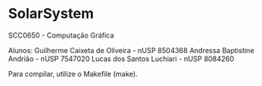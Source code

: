 # SolarSystem
SCC0650 - Computação Gráfica

Alunos:
Guilherme Caixeta de Oliveira - nUSP 8504368
Andressa Baptistine Andrião   - nUSP 7547020
Lucas dos Santos Luchiari     - nUSP 8084260

Para compilar, utilize o Makefile (make).
